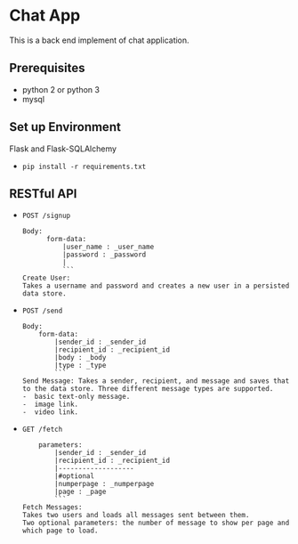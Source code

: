 # Chat App
This is a back end implement of chat application.

## Prerequisites
- python 2 or python 3
- mysql

## Set up Environment
Flask and Flask-SQLAlchemy
- ```pip install -r requirements.txt```

## RESTful API
- ```POST /signup```
  ```
  Body:
        form-data:
            |user_name : _user_name
            |password : _password
            |  
            ```
  Create User:
  Takes a username and password and creates a new user in a persisted data store.

- ```POST /send```
  ```
  Body:
      form-data:
          |sender_id : _sender_id
          |recipient_id : _recipient_id
          |body : _body
          |type : _type
          ```
  Send Message: Takes a sender, recipient, and message and saves that to the data store. Three different message types are supported.
  -  basic text-only message.
  -  image link.
  -  video link.

- ```GET /fetch```
    ```
        parameters:
            |sender_id : _sender_id
            |recipient_id : _recipient_id
            |-------------------
            |#optional
            |numperpage : _numperpage
            |page : _page
            ```
    Fetch Messages:
    Takes two users and loads all messages sent between them.
    Two optional parameters: the number of message to show per page and which page to load.
